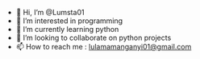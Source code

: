 - 👋 Hi, I’m @Lumsta01
- 👀 I’m interested in programming
- 🌱 I’m currently learning python
- 💞️ I’m looking to collaborate on python projects
- 📫 How to reach me : lulamamanganyi01@gmail.com

<!---
Lumsta01/Lumsta01 is a ✨ special ✨ repository because its `README.md` (this file) appears on your GitHub profile.
You can click the Preview link to take a look at your changes.
--->
